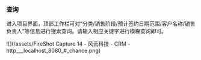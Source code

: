 ### 查询

进入项目界面，顶部工作栏可对“分类/销售阶段/预计签约日期范围/客户名称/销售负责人”等信息进行搜索查询。请输入相应关键字进行模糊查询即可。

![](/assets/FireShot Capture 14 - 风云科技 - CRM - http___localhost_8080_#_chance.png)

